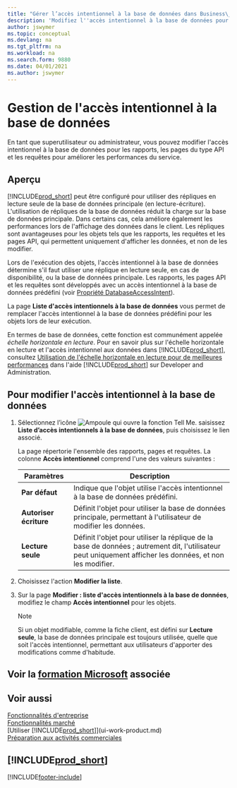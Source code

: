 ```yaml
---
title: "Gérer l’accès intentionnel à la base de données dans Business\_Central"
description: 'Modifiez l''accès intentionnel à la base de données pour les rapports, les pages API et les requêtes.'
author: jswymer
ms.topic: conceptual
ms.devlang: na
ms.tgt_pltfrm: na
ms.workload: na
ms.search.form: 9880
ms.date: 04/01/2021
ms.author: jswymer
---
```

# <a name="managing-database-access-intent" />Gestion de l'accès intentionnel à la base de données

En tant que superutilisateur ou administrateur, vous pouvez modifier l'accès intentionnel à la base de données pour les rapports, les pages du type API et les requêtes pour améliorer les performances du service.

## <a name="overview" />Aperçu

[!INCLUDE[prod_short](includes/prod_short.md)] peut être configuré pour utiliser des répliques en lecture seule de la base de données principale (en lecture-écriture). L'utilisation de répliques de la base de données réduit la charge sur la base de données principale. Dans certains cas, cela améliore également les performances lors de l'affichage des données dans le client. Les répliques sont avantageuses pour les objets tels que les rapports, les requêtes et les pages API, qui permettent uniquement d'afficher les données, et non de les modifier.

Lors de l'exécution des objets, l'accès intentionnel à la base de données détermine s'il faut utiliser une réplique en lecture seule, en cas de disponibilité, ou la base de données principale. Les rapports, les pages API et les requêtes sont développés avec un accès intentionnel à la base de données prédéfini (voir [Propriété DatabaseAccessIntent](/dynamics365/business-central/dev-itpro/developer/properties/devenv-dataaccessintent-property)).

La page **Liste d'accès intentionnels à la base de données** vous permet de remplacer l'accès intentionnel à la base de données prédéfini pour les objets lors de leur exécution.

En termes de base de données, cette fonction est communément appelée *échelle horizontale en lecture*. Pour en savoir plus sur l'échelle horizontale en lecture et l'accès intentionnel aux données dans [!INCLUDE[prod_short](includes/prod_short.md)], consultez [Utilisation de l'échelle horizontale en lecture pour de meilleures performances](/dynamics365/business-central/dev-itpro/administration/database-read-scale-out-overview) dans l'aide [!INCLUDE[prod_short](includes/prod_short.md)] sur Developer and Administration.

## <a name="to-change-the-database-access-intent" />Pour modifier l'accès intentionnel à la base de données

1. Sélectionnez l’icône ![Ampoule qui ouvre la fonction Tell Me.](media/ui-search/search_small.png "Dites-moi ce que vous voulez faire") saisissez **Liste d’accès intentionnels à la base de données**, puis choisissez le lien associé.

    La page répertorie l'ensemble des rapports, pages et requêtes. La colonne **Accès intentionnel** comprend l'une des valeurs suivantes :

    |**Paramètres**|**Description**|  
    |------------|-------------|  
    |**Par défaut**|Indique que l'objet utilise l'accès intentionnel à la base de données prédéfini.|
    |**Autoriser écriture**|Définit l'objet pour utiliser la base de données principale, permettant à l'utilisateur de modifier les données.|
    |**Lecture seule**|Définit l'objet pour utiliser la réplique de la base de données ; autrement dit, l'utilisateur peut uniquement afficher les données, et non les modifier.|

2. Choisissez l'action **Modifier la liste**.

3. Sur la page **Modifier : liste d'accès intentionnels à la base de données**, modifiez le champ **Accès intentionnel** pour les objets.

    > [!NOTE]
    > Si un objet modifiable, comme la fiche client, est défini sur **Lecture seule**, la base de données principale est toujours utilisée, quelle que soit l'accès intentionnel, permettant aux utilisateurs d'apporter des modifications comme d'habitude.

## <a name="see-related-microsoft-training" />Voir la [formation Microsoft](/training/paths/deploy-configure-dynamics-365-business-central/) associée

## <a name="see-also" />Voir aussi
[Fonctionnalités d'entreprise](across-business-functionality.md)  
[Fonctionnalités marché](ui-across-business-areas.md)  
[Utiliser [!INCLUDE[prod_short](includes/prod_short.md)]](ui-work-product.md)  
[Préparation aux activités commerciales](ui-get-ready-business.md)    

## [!INCLUDE[prod_short](includes/free_trial_md.md)]


[!INCLUDE[footer-include](includes/footer-banner.md)]
